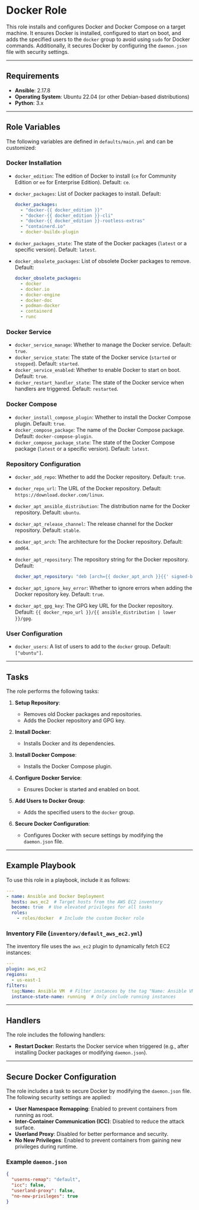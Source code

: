 # Docker Role

This role installs and configures Docker and Docker Compose on a target machine. It ensures Docker is installed, configured to start on boot, and adds the specified users to the `docker` group to avoid using `sudo` for Docker commands. Additionally, it secures Docker by configuring the `daemon.json` file with security settings.

---

## Requirements

- **Ansible**: 2.17.8
- **Operating System**: Ubuntu 22.04 (or other Debian-based distributions)
- **Python**: 3.x

---

## Role Variables

The following variables are defined in `defaults/main.yml` and can be customized:

### Docker Installation

- `docker_edition`: The edition of Docker to install (`ce` for Community Edition or `ee` for Enterprise Edition). Default: `ce`.
- `docker_packages`: List of Docker packages to install. Default:

  ```yaml
  docker_packages:
    - "docker-{{ docker_edition }}"
    - "docker-{{ docker_edition }}-cli"
    - "docker-{{ docker_edition }}-rootless-extras"
    - "containerd.io"
    - docker-buildx-plugin
  ```

- `docker_packages_state`: The state of the Docker packages (`latest` or a specific version). Default: `latest`.
- `docker_obsolete_packages`: List of obsolete Docker packages to remove. Default:

  ```yaml
  docker_obsolete_packages:
    - docker
    - docker.io
    - docker-engine
    - docker-doc
    - podman-docker
    - containerd
    - runc
  ```

### Docker Service

- `docker_service_manage`: Whether to manage the Docker service. Default: `true`.
- `docker_service_state`: The state of the Docker service (`started` or `stopped`). Default: `started`.
- `docker_service_enabled`: Whether to enable Docker to start on boot. Default: `true`.
- `docker_restart_handler_state`: The state of the Docker service when handlers are triggered. Default: `restarted`.

### Docker Compose

- `docker_install_compose_plugin`: Whether to install the Docker Compose plugin. Default: `true`.
- `docker_compose_package`: The name of the Docker Compose package. Default: `docker-compose-plugin`.
- `docker_compose_package_state`: The state of the Docker Compose package (`latest` or a specific version). Default: `latest`.

### Repository Configuration

- `docker_add_repo`: Whether to add the Docker repository. Default: `true`.
- `docker_repo_url`: The URL of the Docker repository. Default: `https://download.docker.com/linux`.
- `docker_apt_ansible_distribution`: The distribution name for the Docker repository. Default: `ubuntu`.
- `docker_apt_release_channel`: The release channel for the Docker repository. Default: `stable`.
- `docker_apt_arch`: The architecture for the Docker repository. Default: `amd64`.
- `docker_apt_repository`: The repository string for the Docker repository. Default:

  ```yaml
  docker_apt_repository: "deb [arch={{ docker_apt_arch }}{{' signed-by=/etc/apt/keyrings/docker.asc' if add_repository_key is not failed}}] {{ docker_repo_url }}/{{ ansible_distribution | lower }} {{ ansible_distribution_release }} {{ docker_apt_release_channel }}"
  ```

- `docker_apt_ignore_key_error`: Whether to ignore errors when adding the Docker repository key. Default: `true`.
- `docker_apt_gpg_key`: The GPG key URL for the Docker repository. Default: `{{ docker_repo_url }}/{{ ansible_distribution | lower }}/gpg`.

### User Configuration

- `docker_users`: A list of users to add to the `docker` group. Default: `["ubuntu"]`.

---

## Tasks

The role performs the following tasks:

1. **Setup Repository**:
   - Removes old Docker packages and repositories.
   - Adds the Docker repository and GPG key.

2. **Install Docker**:
   - Installs Docker and its dependencies.

3. **Install Docker Compose**:
   - Installs the Docker Compose plugin.

4. **Configure Docker Service**:
   - Ensures Docker is started and enabled on boot.

5. **Add Users to Docker Group**:
   - Adds the specified users to the `docker` group.

6. **Secure Docker Configuration**:
   - Configures Docker with secure settings by modifying the `daemon.json` file.

---

## Example Playbook

To use this role in a playbook, include it as follows:

```yaml
---
- name: Ansible and Docker Deployment
  hosts: aws_ec2  # Target hosts from the AWS EC2 inventory
  become: true  # Use elevated privileges for all tasks
  roles:
    - roles/docker  # Include the custom Docker role
```

### Inventory File (`inventory/default_aws_ec2.yml`)

The inventory file uses the `aws_ec2` plugin to dynamically fetch EC2 instances:

```yaml
---
plugin: aws_ec2
regions:
  - us-east-1
filters:
  tag:Name: Ansible VM  # Filter instances by the tag "Name: Ansible VM"
  instance-state-name: running  # Only include running instances
```

---

## Handlers

The role includes the following handlers:

- **Restart Docker**: Restarts the Docker service when triggered (e.g., after installing Docker packages or modifying `daemon.json`).

---

## Secure Docker Configuration

The role includes a task to secure Docker by modifying the `daemon.json` file. The following security settings are applied:

- **User Namespace Remapping**: Enabled to prevent containers from running as root.
- **Inter-Container Communication (ICC)**: Disabled to reduce the attack surface.
- **Userland Proxy**: Disabled for better performance and security.
- **No New Privileges**: Enabled to prevent containers from gaining new privileges during runtime.

### Example `daemon.json`

```json
{
  "userns-remap": "default",
  "icc": false,
  "userland-proxy": false,
  "no-new-privileges": true
}
```
